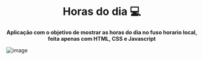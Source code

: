 <h1 align="center" style="font-weight: bold;">Horas do dia 💻</h1>

<p align="center">
    <b>Aplicação com o objetivo de mostrar as horas do dia no fuso horario local, feita apenas com HTML, CSS e Javascript</b>
</p>

![image](https://github.com/user-attachments/assets/607005f0-fe1f-460f-b8eb-3aa447ac6909)

 
 
